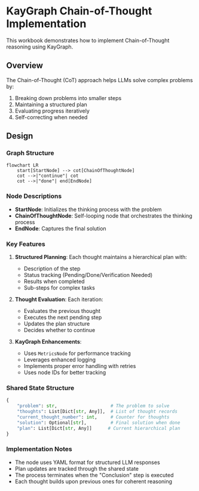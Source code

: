 # KayGraph Chain-of-Thought Implementation

This workbook demonstrates how to implement Chain-of-Thought reasoning using KayGraph.

## Overview

The Chain-of-Thought (CoT) approach helps LLMs solve complex problems by:
1. Breaking down problems into smaller steps
2. Maintaining a structured plan
3. Evaluating progress iteratively
4. Self-correcting when needed

## Design

### Graph Structure

```mermaid
flowchart LR
    start[StartNode] --> cot[ChainOfThoughtNode]
    cot -->|"continue"| cot
    cot -->|"done"| end[EndNode]
```

### Node Descriptions

- **StartNode**: Initializes the thinking process with the problem
- **ChainOfThoughtNode**: Self-looping node that orchestrates the thinking process
- **EndNode**: Captures the final solution

### Key Features

1. **Structured Planning**: Each thought maintains a hierarchical plan with:
   - Description of the step
   - Status tracking (Pending/Done/Verification Needed)
   - Results when completed
   - Sub-steps for complex tasks

2. **Thought Evaluation**: Each iteration:
   - Evaluates the previous thought
   - Executes the next pending step
   - Updates the plan structure
   - Decides whether to continue

3. **KayGraph Enhancements**:
   - Uses `MetricsNode` for performance tracking
   - Leverages enhanced logging
   - Implements proper error handling with retries
   - Uses node IDs for better tracking

### Shared State Structure

```python
{
    "problem": str,                    # The problem to solve
    "thoughts": List[Dict[str, Any]],  # List of thought records
    "current_thought_number": int,     # Counter for thoughts
    "solution": Optional[str],         # Final solution when done
    "plan": List[Dict[str, Any]]      # Current hierarchical plan
}
```

### Implementation Notes

- The node uses YAML format for structured LLM responses
- Plan updates are tracked through the shared state
- The process terminates when the "Conclusion" step is executed
- Each thought builds upon previous ones for coherent reasoning
